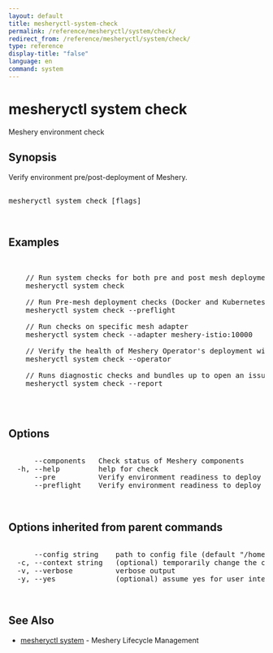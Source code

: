 ```yaml
---
layout: default
title: mesheryctl-system-check
permalink: /reference/mesheryctl/system/check/
redirect_from: /reference/mesheryctl/system/check/
type: reference
display-title: "false"
language: en
command: system
---
```


# mesheryctl system check

Meshery environment check

## Synopsis

Verify environment pre/post-deployment of Meshery.

<pre class='codeblock-pre'>
<div class='codeblock'>
mesheryctl system check [flags]

</div>
</pre> 

## Examples

<pre class='codeblock-pre'>
<div class='codeblock'>

	// Run system checks for both pre and post mesh deployment scenarios on Meshery
	mesheryctl system check

	// Run Pre-mesh deployment checks (Docker and Kubernetes)
	mesheryctl system check --preflight

	// Run checks on specific mesh adapter
	mesheryctl system check --adapter meshery-istio:10000

	// Verify the health of Meshery Operator's deployment with MeshSync and Broker
	mesheryctl system check --operator

	// Runs diagnostic checks and bundles up to open an issue if present
	mesheryctl system check --report
	

</div>
</pre> 

## Options

<pre class='codeblock-pre'>
<div class='codeblock'>
      --components   Check status of Meshery components
  -h, --help         help for check
      --pre          Verify environment readiness to deploy Meshery
      --preflight    Verify environment readiness to deploy Meshery

</div>
</pre>

## Options inherited from parent commands

<pre class='codeblock-pre'>
<div class='codeblock'>
      --config string    path to config file (default "/home/admin-pc/.meshery/config.yaml")
  -c, --context string   (optional) temporarily change the current context.
  -v, --verbose          verbose output
  -y, --yes              (optional) assume yes for user interactive prompts.

</div>
</pre>

## See Also

* [mesheryctl system](system/)	 - Meshery Lifecycle Management

